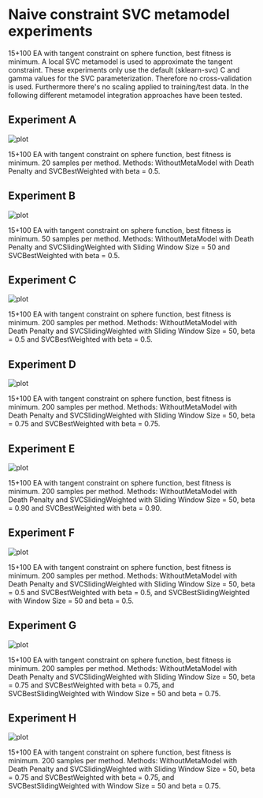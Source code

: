 # Naive constraint SVC metamodel experiments

15+100 EA with tangent constraint on sphere function, best fitness is minimum. A local SVC metamodel is used to approximate the tangent constraint. These experiments only use the default (sklearn-svc) C and gamma values for the SVC parameterization. Therefore no cross-validation is used. Furthermore there's no scaling applied to training/test data. In the following different metamodel integration approaches have been tested.

## Experiment A

![plot](http://i.imgur.com/1tDcW.png)

15+100 EA with tangent constraint on sphere function, best fitness is minimum. 20 samples per method. Methods: WithoutMetaModel with Death Penalty and SVCBestWeighted with beta = 0.5.

## Experiment B

![plot](http://i.imgur.com/YDQLJ.png)

15+100 EA with tangent constraint on sphere function, best fitness is minimum. 50 samples per method. Methods: WithoutMetaModel with Death Penalty and SVCSlidingWeighted with Sliding Window Size = 50 and SVCBestWeighted with beta = 0.5.

## Experiment C 

![plot](http://i.imgur.com/qyam0.png)

15+100 EA with tangent constraint on sphere function, best fitness is minimum. 200 samples per method. Methods: WithoutMetaModel with Death Penalty and SVCSlidingWeighted with Sliding Window Size = 50, beta = 0.5 and SVCBestWeighted with beta = 0.5.

## Experiment D 

![plot](http://i.imgur.com/DalKj.png)

15+100 EA with tangent constraint on sphere function, best fitness is minimum. 200 samples per method. Methods: WithoutMetaModel with Death Penalty and SVCSlidingWeighted with Sliding Window Size = 50, beta = 0.75 and SVCBestWeighted with beta = 0.75.

## Experiment E 

![plot](http://i.imgur.com/zlQDp.png)

15+100 EA with tangent constraint on sphere function, best fitness is minimum. 200 samples per method. Methods: WithoutMetaModel with Death Penalty and SVCSlidingWeighted with Sliding Window Size = 50, beta = 0.90 and SVCBestWeighted with beta = 0.90.

## Experiment F

![plot](http://i.imgur.com/7oadn.png)

15+100 EA with tangent constraint on sphere function, best fitness is minimum. 200 samples per method. Methods: WithoutMetaModel with Death Penalty and SVCSlidingWeighted with Sliding Window Size = 50, beta = 0.5 and SVCBestWeighted with beta = 0.5, and SVCBestSlidingWeighted with Window Size = 50 and beta = 0.5.

## Experiment G 

![plot](http://i.imgur.com/s6DbM.png)

15+100 EA with tangent constraint on sphere function, best fitness is minimum. 200 samples per method. Methods: WithoutMetaModel with Death Penalty and SVCSlidingWeighted with Sliding Window Size = 50, beta = 0.75 and SVCBestWeighted with beta = 0.75, and SVCBestSlidingWeighted with Window Size = 50 and beta = 0.75.

## Experiment H 

![plot](http://i.imgur.com/Nls9P.png)

15+100 EA with tangent constraint on sphere function, best fitness is minimum. 200 samples per method. Methods: WithoutMetaModel with Death Penalty and SVCSlidingWeighted with Sliding Window Size = 50, beta = 0.75 and SVCBestWeighted with beta = 0.75, and SVCBestSlidingWeighted with Window Size = 50 and beta = 0.75.

